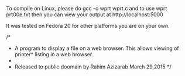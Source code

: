 To compile on Linux, please do   gcc -o wprt wprt.c   and to use wprt prt00e.txt then you can view your output at http://localhost:5000

It was tested on Fedora 20 for other platforms you are on your own.

/*
*  A program to display a file on a web browser.  This allows viewing of printer* listing in a web browser.
*
*  Released to public doomain by Rahim Azizarab  March 29,2015
*/ 

